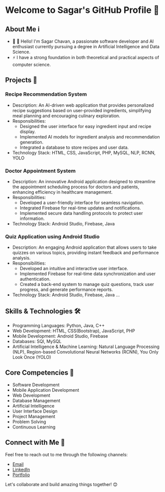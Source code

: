 # Welcome to Sagar's GitHub Profile 👋


## About Me ℹ️

- 🔭 👋 Hello! I'm Sagar Chavan, a passionate software developer and AI enthusiast currently pursuing a degree in Artificial Intelligence and Data Science.
- ⚡ I have a strong foundation in both theoretical and practical aspects of computer science.

## Projects 🚀

### Recipe Recommendation System
- Description: An AI-driven web application that provides personalized recipe suggestions based on user-provided ingredients, simplifying meal planning and encouraging culinary exploration.
- Responsibilities:
    - Designed the user interface for easy ingredient input and recipe display.
    - Implemented AI models for ingredient analysis and recommendation generation.
    - Integrated a database to store recipes and user data.
- Technology Stack: HTML, CSS, JavaScript, PHP, MySQL, NLP, RCNN, YOLO

### Doctor Appointment System
- Description: An innovative Android application designed to streamline the appointment scheduling process for doctors and patients, enhancing efficiency in healthcare management.
- Responsibilities:
    - Developed a user-friendly interface for seamless navigation.
    - Integrated Firebase for real-time updates and notifications.
    - Implemented secure data handling protocols to protect user information.
- Technology Stack: Android Studio, Firebase, Java


### Quiz Application using Android Studio
- Description: An engaging Android application that allows users to take quizzes on various topics, providing instant feedback and performance analysis.
- Responsibilities:
    - Developed an intuitive and interactive user interface.
    - Implemented Firebase for real-time data synchronization and user authentication.
    - Created a back-end system to manage quiz questions, track user progress, and generate performance reports.
- Technology Stack:  Android Studio, Firebase, Java
...

## Skills & Technologies 🛠️

- Programming Languages: Python, Java, C++
- Web Development: HTML, CSS(Bootstrap), JavaScript, PHP
- Mobile Development: Android Studio, Firebase
- Databases: SQl, MySQL
- Artificial Intelligence & Machine Learning: Natural Language Processing (NLP), Region-based Convolutional Neural Networks (RCNN), You Only Look Once (YOLO)


## Core Competencies 🎯
- Software Development
- Mobile Application Development
- Web Development
- Database Management
- Artificial Intelligence
- User Interface Design
- Project Management
- Problem Solving
- Continuous Learning

## Connect with Me 🤝

Feel free to reach out to me through the following channels:

- [Email](https://mail.google.com/mail/?view=cm&fs=1&to=sagarchavan142003@gmail.com)
- [LinkedIn](https://www.linkedin.com/in/sagar-chavan-a6937b194)
- [Portfolio](https://portfolio-rho-ashy-33.vercel.app/)


Let's collaborate and build amazing things together! 😊
